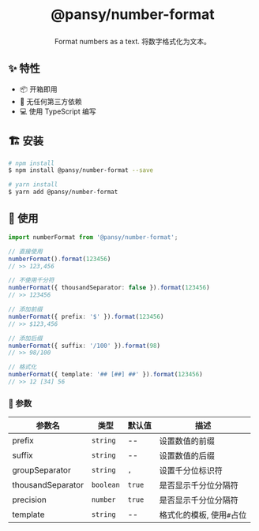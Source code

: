 <h1 align="center" style="line-height: 50px; height: 50px">
  <span>@pansy/number-format<span>
</h1>

<div align="center">
  Format numbers as a text. 将数字格式化为文本。
</div>

## ✨ 特性

- 📦 开箱即用
- 💝 无任何第三方依赖
- 💻 使用 TypeScript 编写

## 🏗 安装

```sh
# npm install
$ npm install @pansy/number-format --save

# yarn install
$ yarn add @pansy/number-format
```

## 🔨 使用

```ts
import numberFormat from '@pansy/number-format';

// 直接使用
numberFormat().format(123456) 
// >> 123,456

// 不使用千分符
numberFormat({ thousandSeparator: false }).format(123456) 
// >> 123456

// 添加前缀
numberFormat({ prefix: '$' }).format(123456) 
// >> $123,456

// 添加后缀
numberFormat({ suffix: '/100' }).format(98) 
// >> 98/100

// 格式化
numberFormat({ template: '## [##] ##' }).format(123456) 
// >> 12 [34] 56
```

### 🎉 参数

|参数名|类型|默认值|描述|
|----|-----|----|----|
|prefix| `string` |--|设置数值的前缀|
|suffix| `string` |--|设置数值的后缀|
|groupSeparator| `string`| `,` |设置千分位标识符|
|thousandSeparator| `boolean` | `true` |是否显示千分位分隔符|
|precision| `number` | `true`|是否显示千分位分隔符|
|template| `string` | -- |格式化的模板, 使用`#`占位|
